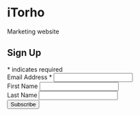 # iTorho
Marketing website

<!-- Begin Mailchimp Signup Form -->
<div id="mc_embed_signup">
	<form action="https://Itorho.us20.list-manage.com/subscribe/post?u=a75df53188938211fa8d738fc&amp;id=6c811a33f7" method="post" id="mc-embedded-subscribe-form" name="mc-embedded-subscribe-form" class="validate" target="_blank" novalidate>
    	<div id="mc_embed_signup_scroll">
			<h2>Sign Up</h2>
			<div class="indicates-required"><span class="asterisk">*</span> indicates required</div>
			<div class="mc-field-group">
			<label for="mce-EMAIL">Email Address  <span class="asterisk">*</span>
			</label>
			<input type="email" value="" name="EMAIL" class="required email" id="mce-EMAIL">
		</div>
		<div class="mc-field-group">
			<label for="mce-FNAME">First Name </label>
			<input type="text" value="" name="FNAME" class="" id="mce-FNAME">
		</div>
		<div class="mc-field-group">
			<label for="mce-LNAME">Last Name </label>
			<input type="text" value="" name="LNAME" class="" id="mce-LNAME">
		</div>
		<div id="mce-responses" class="clear">
		<div class="response" id="mce-error-response" style="display:none"></div>
		<div class="response" id="mce-success-response" style="display:none"></div>
		</div>    <!-- real people should not fill this in and expect good things - do not remove this or risk form bot signups-->
    	<div style="position: absolute; left: -5000px;" aria-hidden="true"><input type="text" name="b_a75df53188938211fa8d738fc_6c811a33f7" tabindex="-1" value=""></div>
    	<div class="clear"><input type="submit" value="Subscribe" name="subscribe" id="mc-embedded-subscribe" class="button"></div>
    	</div>
	</form>
</div>
<!--End mc_embed_signup-->
